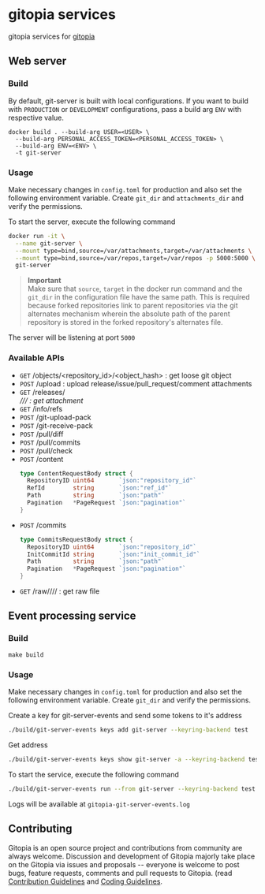 # gitopia services

gitopia services for [gitopia](https://gitopia.org/)

## Web server

### Build

By default, git-server is built with local configurations. If you want to build with `PRODUCTION` or `DEVELOPMENT` configurations, pass a build arg `ENV` with respective value.
```
docker build . --build-arg USER=<USER> \
  --build-arg PERSONAL_ACCESS_TOKEN=<PERSONAL_ACCESS_TOKEN> \
  --build-arg ENV=<ENV> \
  -t git-server
```

### Usage

Make necessary changes in `config.toml` for production and also set the following environment variable. Create `git_dir` and `attachments_dir` and verify the permissions.

To start the server, execute the following command

```sh
docker run -it \
  --name git-server \
  --mount type=bind,source=/var/attachments,target=/var/attachments \
  --mount type=bind,source=/var/repos,target=/var/repos -p 5000:5000 \
  git-server
```

> **Important**  
> Make sure that `source`, `target` in the docker run command and the `git_dir` in the configuration file have the same path. This is required because forked repositories link to parent repositories via the git alternates mechanism wherein the absolute path of the parent repository is stored in the forked repository's alternates file.

The server will be listening at port `5000`

### Available APIs

- `GET` /objects/<repository_id>/<object_hash> : get loose git object
- `POST` /upload : upload release/issue/pull_request/comment attachments
- `GET` /releases/<address>/<repositoryName>/<tagName>/<fileName> : get attachment
- `GET` /info/refs
- `POST` /git-upload-pack
- `POST` /git-receive-pack
- `POST` /pull/diff
- `POST` /pull/commits
- `POST` /pull/check
- `POST` /content
  ```go
  type ContentRequestBody struct {
    RepositoryID uint64       `json:"repository_id"`
    RefId        string       `json:"ref_id"`
    Path         string       `json:"path"`
    Pagination   *PageRequest `json:"pagination"`
  }
  ```
- `POST` /commits
  ```go
  type CommitsRequestBody struct {
    RepositoryID uint64       `json:"repository_id"`
    InitCommitId string       `json:"init_commit_id"`
    Path         string       `json:"path"`
    Pagination   *PageRequest `json:"pagination"`
  }
  ```
- `GET` /raw/<id>/<repoName>/<branchName>/<filePath> : get raw file

## Event processing service

### Build

```
make build
```

### Usage

Make necessary changes in `config.toml` for production and also set the following environment variable. Create `git_dir` and verify the permissions.

Create a key for git-server-events and send some tokens to it's address

```sh
./build/git-server-events keys add git-server --keyring-backend test
```

Get address

```sh
./build/git-server-events keys show git-server -a --keyring-backend test
```

To start the service, execute the following command

```sh
./build/git-server-events run --from git-server --keyring-backend test
```

Logs will be available at `gitopia-git-server-events.log`

## Contributing

Gitopia is an open source project and contributions from community are always welcome. Discussion and development of Gitopia majorly take place on the Gitopia via issues and proposals -- everyone is welcome to post bugs, feature requests, comments and pull requests to Gitopia. (read [Contribution Guidelines](CONTRIBUTING.md) and [Coding Guidelines](CodingGuidelines.md).
